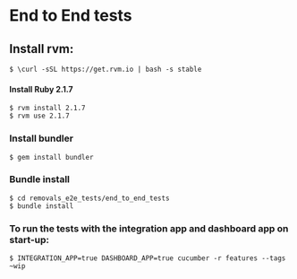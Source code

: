 # End to End tests 

## Install rvm:
```
$ \curl -sSL https://get.rvm.io | bash -s stable
```
#### Install Ruby 2.1.7
```
$ rvm install 2.1.7
$ rvm use 2.1.7
```
### Install bundler
```
$ gem install bundler
```
### Bundle install
```
$ cd removals_e2e_tests/end_to_end_tests
$ bundle install
```
### To run the tests with the integration app and dashboard app on start-up:
```
$ INTEGRATION_APP=true DASHBOARD_APP=true cucumber -r features --tags ~wip
```
